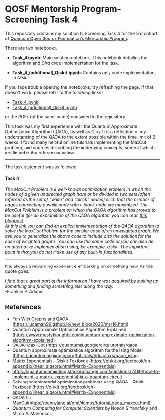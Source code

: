 # QOSF Mentorship Program- Screening Task 4
This repository contains my solution to Screening Task 4 for the 3rd cohort of [Quantum Open Source Foundation's Mentorship Program](https://qosf.org/qc_mentorship/).  

There are two notebooks.  

* **Task_4.ipynb**: Main solution notebook. This notebook detailing the algorithm and _Cirq_ code implementation for the task.  

* **Task_4_(additional)_Qiskit.ipynb**: Contains only code implementation, in _Qiskit_.

If you face trouble opening the notebooks, try refreshing the page. If that doesn't work, please refer to the following links-
* [Task_4.ipynb](https://nbviewer.jupyter.org/github/Jwala-1908/QOSF-Mentorship-Task-4/blob/main/Task_4.ipynb)
* [Task_4_(additional)_Qiskit.ipynb](https://nbviewer.jupyter.org/github/Jwala-1908/QOSF-Mentorship-Task-4/blob/main/Task_4_(additional)_Qiskit.ipynb)

or the PDFs (of the same name) contained in the repository.

This task was my first experience with the Quantum Approximate Optimization Algorithm (QAOA), as well as Cirq. It is a reflection of my understanding of the QAOA to the extent possible within the time limit of 2 weeks. I found many helpful online tutorials implementing the MaxCut problem, and sources describing the underlying concepts, some of which are linked in the references below.  

---

The task statement was as follows:  
#### Task 4
_[The MaxCut Problem](https://en.wikipedia.org/wiki/Maximum_cut) is a well-known optimization problem in which the nodes of a given undirected graph have ot be divided in two sets (often referred as the set of "white" and "black" nodes) such that the number of edges connecting a white node with a black node are maximized. The MaxCut Problem is a problem on which the QAOA algorithm has proved to be useful (for an explanation of the QAOA algorithm you can read [this blogpost](https://www.mustythoughts.com/quantum-approximate-optimization-algorithm-explained).  
At [this link](https://lucaman99.github.io/new_blog/2020/mar16.html) you can find an explicit implementation of the QAOA algorithm to solve the MaxCut Problem for the simpler case of an unweighted graph. We ask you to generalize the above code to include also the solution for the case of weighted graphs. You can use the same code or you can also do an alternative implementation using, for example, qiskit. The important point is that you do not make use of any built-in functionalities._

---

It is always a rewarding experience embarking on something new. As the quote goes:  

_I find that a great part of the information I have was acquired by looking up something and finding something else along the way._  
-Franklin P. Adams


## References
* Fun With Graphs and QAOA (https://lucaman99.github.io/new_blog/2020/mar16.html)
* Quantum Approximate Optimization Algorithm Explained (https://www.mustythoughts.com/quantum-approximate-optimization-algorithm-explained)
* QAOA: Max-Cut (https://quantumai.google/cirq/tutorials/qaoa)
* Quantum approximate optimization algorithm for the Ising Model (https://quantumai.google/cirq/tutorials/educators/qaoa_ising)
* Matrix Exponentials - Qiskit Textbook (https://qiskit.org/textbook/ch-appendix/linear_algebra.html#Matrix-Exponentials)
* https://quantumcomputing.stackexchange.com/questions/2486/how-to-implement-a-matrix-exponential-in-a-quantum-circuit
* Solving combinatorial optimization problems using QAOA - Qiskit Textbook (https://qiskit.org/textbook/ch-appendix/linear_algebra.html#Matrix-Exponentials)
* QAOA for MaxCut(https://pennylane.ai/qml/demos/tutorial_qaoa_maxcut.html)
* _Quantum Computing for Computer Scientists_ by Noson S Yanofsky and Mirco A. Mannucci

